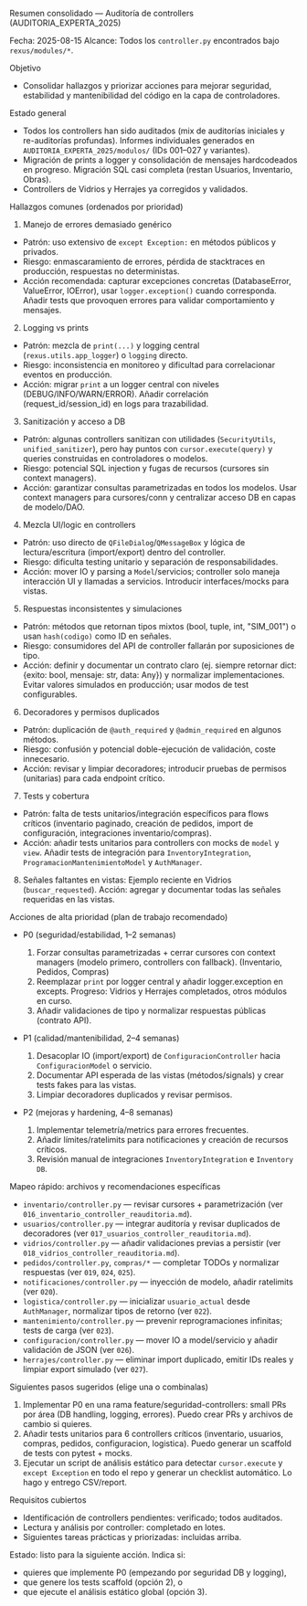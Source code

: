 Resumen consolidado — Auditoría de controllers (AUDITORIA_EXPERTA_2025)

Fecha: 2025-08-15
Alcance: Todos los `controller.py` encontrados bajo `rexus/modules/*`.

Objetivo
- Consolidar hallazgos y priorizar acciones para mejorar seguridad, estabilidad y mantenibilidad del código en la capa de controladores.

Estado general
- Todos los controllers han sido auditados (mix de auditorías iniciales y re-auditorías profundas). Informes individuales generados en `AUDITORIA_EXPERTA_2025/modulos/` (IDs 001–027 y variantes).
- Migración de prints a logger y consolidación de mensajes hardcodeados en progreso. Migración SQL casi completa (restan Usuarios, Inventario, Obras).
- Controllers de Vidrios y Herrajes ya corregidos y validados.

Hallazgos comunes (ordenados por prioridad)

1) Manejo de errores demasiado genérico
- Patrón: uso extensivo de `except Exception:` en métodos públicos y privados.
- Riesgo: enmascaramiento de errores, pérdida de stacktraces en producción, respuestas no deterministas.
- Acción recomendada: capturar excepciones concretas (DatabaseError, ValueError, IOError), usar `logger.exception()` cuando corresponda. Añadir tests que provoquen errores para validar comportamiento y mensajes.

2) Logging vs prints
- Patrón: mezcla de `print(...)` y logging central (`rexus.utils.app_logger`) o `logging` directo.
- Riesgo: inconsistencia en monitoreo y dificultad para correlacionar eventos en producción.
- Acción: migrar `print` a un logger central con niveles (DEBUG/INFO/WARN/ERROR). Añadir correlación (request_id/session_id) en logs para trazabilidad.

3) Sanitización y acceso a DB
- Patrón: algunas controllers sanitizan con utilidades (`SecurityUtils`, `unified_sanitizer`), pero hay puntos con `cursor.execute(query)` y queries construidas en controladores o modelos.
- Riesgo: potencial SQL injection y fugas de recursos (cursores sin context managers).
- Acción: garantizar consultas parametrizadas en todos los modelos. Usar context managers para cursores/conn y centralizar acceso DB en capas de modelo/DAO.

4) Mezcla UI/logic en controllers
- Patrón: uso directo de `QFileDialog`/`QMessageBox` y lógica de lectura/escritura (import/export) dentro del controller.
- Riesgo: dificulta testing unitario y separación de responsabilidades.
- Acción: mover IO y parsing a `Model`/servicios; controller solo maneja interacción UI y llamadas a servicios. Introducir interfaces/mocks para vistas.

5) Respuestas inconsistentes y simulaciones
- Patrón: métodos que retornan tipos mixtos (bool, tuple, int, "SIM_001") o usan `hash(codigo)` como ID en señales.
- Riesgo: consumidores del API de controller fallarán por suposiciones de tipo.
- Acción: definir y documentar un contrato claro (ej. siempre retornar dict: {exito: bool, mensaje: str, data: Any}) y normalizar implementaciones. Evitar valores simulados en producción; usar modos de test configurables.

6) Decoradores y permisos duplicados
- Patrón: duplicación de `@auth_required` y `@admin_required` en algunos métodos.
- Riesgo: confusión y potencial doble-ejecución de validación, coste innecesario.
- Acción: revisar y limpiar decoradores; introducir pruebas de permisos (unitarias) para cada endpoint crítico.

7) Tests y cobertura
- Patrón: falta de tests unitarios/integración específicos para flows críticos (inventario paginado, creación de pedidos, import de configuración, integraciones inventario/compras).
- Acción: añadir tests unitarios para controllers con mocks de `model` y `view`. Añadir tests de integración para `InventoryIntegration`, `ProgramacionMantenimientoModel` y `AuthManager`.

8) Señales faltantes en vistas: Ejemplo reciente en Vidrios (`buscar_requested`). Acción: agregar y documentar todas las señales requeridas en las vistas.

Acciones de alta prioridad (plan de trabajo recomendado)

- P0 (seguridad/estabilidad, 1–2 semanas)
  1. Forzar consultas parametrizadas + cerrar cursores con context managers (modelo primero, controllers con fallback). (Inventario, Pedidos, Compras)
  2. Reemplazar `print` por logger central y añadir logger.exception en excepts. Progreso: Vidrios y Herrajes completados, otros módulos en curso.
  3. Añadir validaciones de tipo y normalizar respuestas públicas (contrato API).

- P1 (calidad/mantenibilidad, 2–4 semanas)
  1. Desacoplar IO (import/export) de `ConfiguracionController` hacia `ConfiguracionModel` o servicio.
  2. Documentar API esperada de las vistas (métodos/signals) y crear tests fakes para las vistas.
  3. Limpiar decoradores duplicados y revisar permisos.

- P2 (mejoras y hardening, 4–8 semanas)
  1. Implementar telemetría/metrics para errores frecuentes.
  2. Añadir límites/ratelimits para notificaciones y creación de recursos críticos.
  3. Revisión manual de integraciones `InventoryIntegration` e `Inventory DB`.

Mapeo rápido: archivos y recomendaciones específicas
- `inventario/controller.py` — revisar cursores + parametrización (ver `016_inventario_controller_reauditoria.md`).
- `usuarios/controller.py` — integrar auditoría y revisar duplicados de decoradores (ver `017_usuarios_controller_reauditoria.md`).
- `vidrios/controller.py` — añadir validaciones previas a persistir (ver `018_vidrios_controller_reauditoria.md`).
- `pedidos/controller.py`, `compras/*` — completar TODOs y normalizar respuestas (ver `019`, `024`, `025`).
- `notificaciones/controller.py` — inyección de modelo, añadir ratelimits (ver `020`).
- `logistica/controller.py` — inicializar `usuario_actual` desde `AuthManager`, normalizar tipos de retorno (ver `022`).
- `mantenimiento/controller.py` — prevenir reprogramaciones infinitas; tests de carga (ver `023`).
- `configuracion/controller.py` — mover IO a model/servicio y añadir validación de JSON (ver `026`).
- `herrajes/controller.py` — eliminar import duplicado, emitir IDs reales y limpiar export simulado (ver `027`).

Siguientes pasos sugeridos (elige una o combinalas)
1. Implementar P0 en una rama feature/seguridad-controllers: small PRs por área (DB handling, logging, errores). Puedo crear PRs y archivos de cambio si quieres.
2. Añadir tests unitarios para 6 controllers críticos (inventario, usuarios, compras, pedidos, configuracion, logistica). Puedo generar un scaffold de tests con pytest + mocks.
3. Ejecutar un script de análisis estático para detectar `cursor.execute` y `except Exception` en todo el repo y generar un checklist automático. Lo hago y entrego CSV/report.

Requisitos cubiertos
- Identificación de controllers pendientes: verificado; todos auditados.
- Lectura y análisis por controller: completado en lotes.
- Siguientes tareas prácticas y priorizadas: incluidas arriba.

Estado: listo para la siguiente acción. Indica si:
- quieres que implemente P0 (empezando por seguridad DB y logging),
- que genere los tests scaffold (opción 2), o
- que ejecute el análisis estático global (opción 3).
